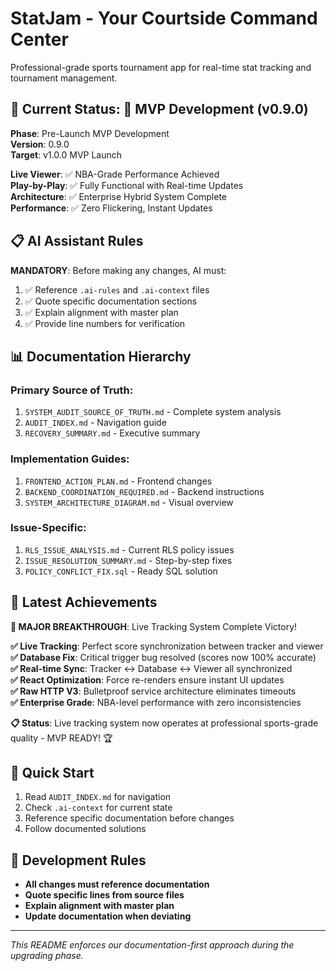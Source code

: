 # StatJam - Your Courtside Command Center

Professional-grade sports tournament app for real-time stat tracking and tournament management.

## 🎯 **Current Status: 🚧 MVP Development (v0.9.0)** 

**Phase**: Pre-Launch MVP Development  
**Version**: 0.9.0  
**Target**: v1.0.0 MVP Launch

**Live Viewer**: ✅ NBA-Grade Performance Achieved  
**Play-by-Play**: ✅ Fully Functional with Real-time Updates  
**Architecture**: ✅ Enterprise Hybrid System Complete  
**Performance**: ✅ Zero Flickering, Instant Updates

## 📋 **AI Assistant Rules**

**MANDATORY**: Before making any changes, AI must:
1. ✅ Reference `.ai-rules` and `.ai-context` files
2. ✅ Quote specific documentation sections
3. ✅ Explain alignment with master plan
4. ✅ Provide line numbers for verification

## 📊 **Documentation Hierarchy**

### **Primary Source of Truth:**
1. `SYSTEM_AUDIT_SOURCE_OF_TRUTH.md` - Complete system analysis
2. `AUDIT_INDEX.md` - Navigation guide
3. `RECOVERY_SUMMARY.md` - Executive summary

### **Implementation Guides:**
1. `FRONTEND_ACTION_PLAN.md` - Frontend changes
2. `BACKEND_COORDINATION_REQUIRED.md` - Backend instructions
3. `SYSTEM_ARCHITECTURE_DIAGRAM.md` - Visual overview

### **Issue-Specific:**
1. `RLS_ISSUE_ANALYSIS.md` - Current RLS policy issues
2. `ISSUE_RESOLUTION_SUMMARY.md` - Step-by-step fixes
3. `POLICY_CONFLICT_FIX.sql` - Ready SQL solution

## 🏀 **Latest Achievements**

**🎉 MAJOR BREAKTHROUGH**: Live Tracking System Complete Victory!

**✅ Live Tracking**: Perfect score synchronization between tracker and viewer  
**✅ Database Fix**: Critical trigger bug resolved (scores now 100% accurate)  
**✅ Real-time Sync**: Tracker ↔ Database ↔ Viewer all synchronized  
**✅ React Optimization**: Force re-renders ensure instant UI updates  
**✅ Raw HTTP V3**: Bulletproof service architecture eliminates timeouts  
**✅ Enterprise Grade**: NBA-level performance with zero inconsistencies

**📋 Status**: Live tracking system now operates at professional sports-grade quality - MVP READY! 🏆

## 🚀 **Quick Start**

1. Read `AUDIT_INDEX.md` for navigation
2. Check `.ai-context` for current state
3. Reference specific documentation before changes
4. Follow documented solutions

## 📝 **Development Rules**

- **All changes must reference documentation**
- **Quote specific lines from source files**
- **Explain alignment with master plan**
- **Update documentation when deviating**

---

*This README enforces our documentation-first approach during the upgrading phase.*